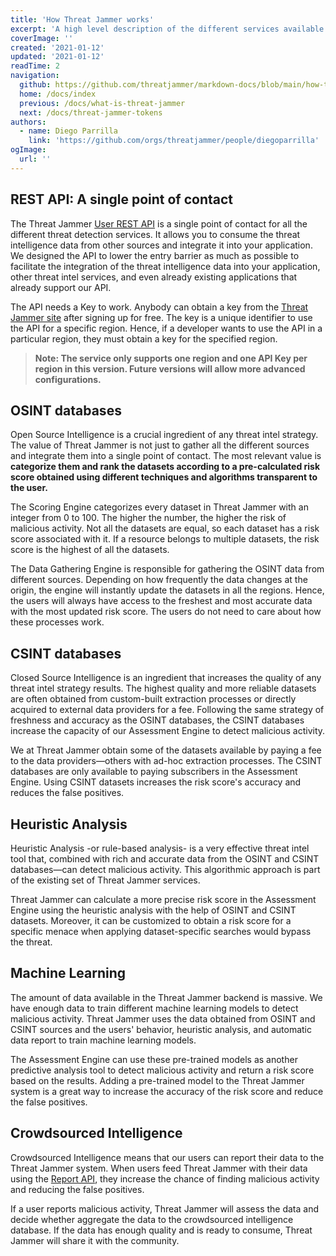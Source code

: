 ```yaml
---
title: 'How Threat Jammer works'
excerpt: 'A high level description of the different services available.'
coverImage: ''
created: '2021-01-12'
updated: '2021-01-12'
readTime: 2
navigation:
  github: https://github.com/threatjammer/markdown-docs/blob/main/how-threat-jammer-works.md
  home: /docs/index
  previous: /docs/what-is-threat-jammer
  next: /docs/threat-jammer-tokens
authors:
  - name: Diego Parrilla
    link: 'https://github.com/orgs/threatjammer/people/diegoparrilla'
ogImage:
  url: ''
---
```


## REST API: A single point of contact

The Threat Jammer [User REST API](/docs/introduction-threat-jammer-user-api) is a single point of contact for all the different threat detection services. It allows you to consume the threat intelligence data from other sources and integrate it into your application. We designed the API to lower the entry barrier as much as possible to facilitate the integration of the threat intelligence data into your application, other threat intel services, and even already existing applications that already support our API.

The API needs a Key to work. Anybody can obtain a key from the [Threat Jammer site](https://threatjammer.com/keys/) after signing up for free. The key is a unique identifier to use the API for a specific region. Hence, if a developer wants to use the API in a particular region, they must obtain a key for the specified region.

> **Note: The service only supports one region and one API Key per region in this version. Future versions will allow more advanced configurations.** 

## OSINT databases

Open Source Intelligence is a crucial ingredient of any threat intel strategy. The value of Threat Jammer is not just to gather all the different sources and integrate them into a single point of contact. The most relevant value is  **categorize them and rank the datasets according to a pre-calculated risk score obtained using different techniques and algorithms transparent to the user.**

The Scoring Engine categorizes every dataset in Threat Jammer with an integer from 0 to 100. The higher the number, the higher the risk of malicious activity. Not all the datasets are equal, so each dataset has a risk score associated with it. If a resource belongs to multiple datasets, the risk score is the highest of all the datasets.

The Data Gathering Engine is responsible for gathering the OSINT data from different sources. Depending on how frequently the data changes at the origin, the engine will instantly update the datasets in all the regions. Hence, the users will always have access to the freshest and most accurate data with the most updated risk score. The users do not need to care about how these processes work.

## CSINT databases

Closed Source Intelligence is an ingredient that increases the quality of any threat intel strategy results. The highest quality and more reliable datasets are often obtained from custom-built extraction processes or directly acquired to external data providers for a fee. Following the same strategy of freshness and accuracy as the OSINT databases, the CSINT databases increase the capacity of our Assessment Engine to detect malicious activity.

We at Threat Jammer obtain some of the datasets available by paying a fee to the data providers—others with ad-hoc extraction processes. The CSINT databases are only available to paying subscribers in the Assessment Engine. Using CSINT datasets increases the risk score's accuracy and reduces the false positives.

## Heuristic Analysis

Heuristic Analysis -or rule-based analysis- is a very effective threat intel tool that, combined with rich and accurate data from the OSINT and CSINT databases—can detect malicious activity. This algorithmic approach is part of the existing set of Threat Jammer services.

Threat Jammer can calculate a more precise risk score in the Assessment Engine using the heuristic analysis with the help of OSINT and CSINT datasets. Moreover, it can be customized to obtain a risk score for a specific menace when applying dataset-specific searches would bypass the threat. 

## Machine Learning

The amount of data available in the Threat Jammer backend is massive. We have enough data to train different machine learning models to detect malicious activity. Threat Jammer uses the data obtained from OSINT and CSINT sources and the users' behavior, heuristic analysis, and automatic data report to train machine learning models.

The Assessment Engine can use these pre-trained models as another predictive analysis tool to detect malicious activity and return a risk score based on the results. Adding a pre-trained model to the Threat Jammer system is a great way to increase the accuracy of the risk score and reduce the false positives.


## Crowdsourced Intelligence

Crowdsourced Intelligence means that our users can report their data to the Threat Jammer system. When users feed Threat Jammer with their data using the [Report API](/docs/introduction-threat-jammer-report-api), they increase the chance of finding malicious activity and reducing the false positives. 

If a user reports malicious activity, Threat Jammer will assess the data and decide whether aggregate the data to the crowdsourced intelligence database. If the data has enough quality and is ready to consume, Threat Jammer will share it with the community.